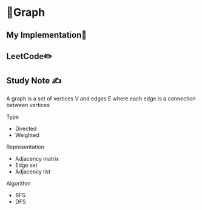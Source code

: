 # 🔢Graph

## My Implementation🧰



## LeetCode✏️



## Study Note ✍️

A graph is a set of vertices V and edges E where each edge is a connection between vertices

Type

- Directed 
- Weighted

Representation

- Adjacency matrix
- Edge set
- Adjacency list

Algorithm

- BFS
- DFS

